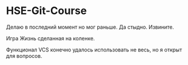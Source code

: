 # HSE-Git-Course
Делаю в последний момент но мог раньше. Да стыдно. Извините.

Игра Жизнь сделанная на коленке.

Функционал VCS конечно удалось использовать не весь, но я открыт для вопросов.
